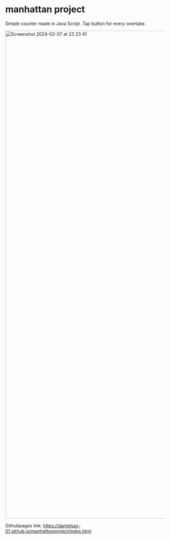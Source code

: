 # manhattan project
Simple counter made in Java Script.
Tap button for every overtake.

<img width="1529" alt="Screenshot 2024-02-07 at 23 23 41" src="https://github.com/DanielSan-01/manhattanproject/assets/98233180/68f8dfbe-09d9-46a1-91cf-a624b87bb492">


Githubpages link:
https://danielsan-01.github.io/manhattanproject/index.html
